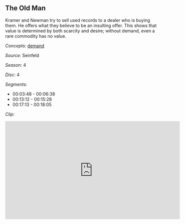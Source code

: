 ## The Old Man

Kramer and Newman try to sell used records to a dealer who is buying them.  He offers what they believe to be an insulting offer.  This shows that value is determined by both scarcity and desire;  without demand, even a rare commodity has no value. 

*Concepts:*
[demand](/concept/demand/)

*Source:* Seinfeld

*Season:* 4

*Disc:* 4

*Segments:*

 * 00:03:48 - 00:06:38
 * 00:13:12 - 00:15:28
 * 00:17:13 - 00:18:05

*Clip:*

<iframe width="560" height="315" src="https://criticalcommons.org/embed?m=FoELk2Drm" frameborder="0" allowfullscreen></iframe>
